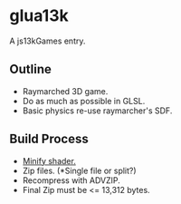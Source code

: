 # glua13k
A js13kGames entry.

## Outline
- Raymarched 3D game.
- Do as much as possible in GLSL.
- Basic physics re-use raymarcher's SDF.

## Build Process
- [Minify shader.](http://www.ctrl-alt-test.fr/glsl-minifier/)
- Zip files. (\*Single file or split?)
- Recompress with ADVZIP.
- Final Zip must be <= 13,312 bytes.

